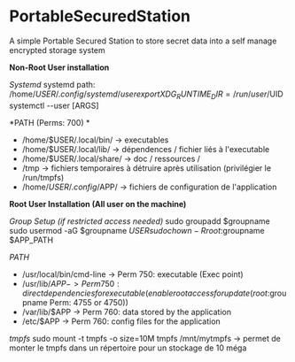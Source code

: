 # PortableSecuredStation
A simple Portable Secured Station to store secret data into a self manage encrypted storage system


**Non-Root User installation**

*Systemd*
systemd path: /home/$USER/.config/systemd/user
export XDG_RUNTIME_DIR=/run/user/$UID
systemctl --user [ARGS]

*PATH (Perms: 700) *
 - /home/$USER/.local/bin/ -> executables
 - /home/$USER/.local/lib/ -> dépendences / fichier liés à l'executable
 - /home/$USER/.local/share/ -> doc / ressources /
 - /tmp -> fichiers temporaires à détruire après utilisation (privilégier le /run/tmpfs)
 - /home/$USER/.config/$APP/ -> fichiers de configuration de l'application

**Root User Installation (All user on the machine)**

*Group Setup (if restricted access needed)*
sudo groupadd $groupname
sudo usermod -aG $groupname $USER
sudo chown -R root:$groupname $APP_PATH

*PATH*
 - /usr/local/bin/cmd-line -> Perm 750: executable (Exec point)
 - /usr/lib/$APP -> Perm 750: direct dependencies for executable (enable root access for update (root:$groupname Perm: 4755 or 4750))
 - /var/lib/$APP -> Perm 760: data stored by the application
 - /etc/$APP -> Perm 760: config files for the application

*tmpfs*
sudo mount -t tmpfs -o size=10M tmpfs /mnt/mytmpfs -> permet de monter le tmpfs dans un répertoire pour un stockage de 10 méga